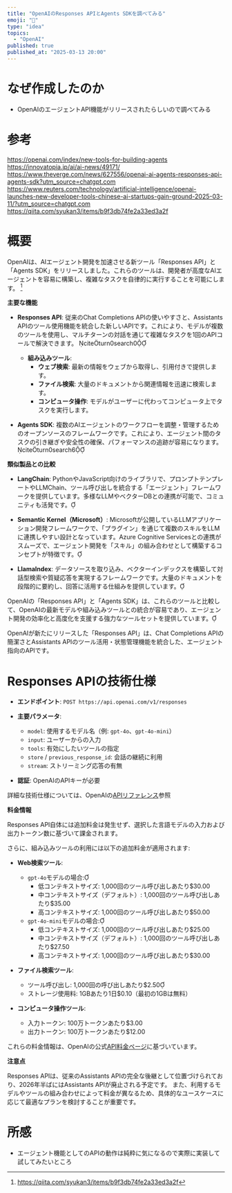 ```yaml
---
title: "OpenAIのResponses APIとAgents SDKを調べてみる"
emoji: "🦆"
type: "idea"
topics:
  - "OpenAI"
published: true
published_at: "2025-03-13 20:00"
---
```


# なぜ作成したのか
- OpenAIのエージェントAPI機能がリリースされたらしいので調べてみる

# 参考
https://openai.com/index/new-tools-for-building-agents
https://innovatopia.jp/ai/ai-news/49171/
https://www.theverge.com/news/627556/openai-ai-agents-responses-api-agents-sdk?utm_source=chatgpt.com
https://www.reuters.com/technology/artificial-intelligence/openai-launches-new-developer-tools-chinese-ai-startups-gain-ground-2025-03-11/?utm_source=chatgpt.com
https://qiita.com/syukan3/items/b9f3db74fe2a33ed3a2f

# 概要

OpenAIは、AIエージェント開発を加速させる新ツール「Responses API」と「Agents SDK」をリリースしました。これらのツールは、開発者が高度なAIエージェントを容易に構築し、複雑なタスクを自律的に実行することを可能にします。 [^1]

[^1]: https://qiita.com/syukan3/items/b9f3db74fe2a33ed3a2f

**主要な機能**

- **Responses API**: 従来のChat Completions APIの使いやすさと、Assistants APIのツール使用機能を統合した新しいAPIです。これにより、モデルが複数のツールを使用し、マルチターンの対話を通じて複雑なタスクを1回のAPIコールで解決できます。 citeturn0search0

  - **組み込みツール**:
    - **ウェブ検索**: 最新の情報をウェブから取得し、引用付きで提供します。
    - **ファイル検索**: 大量のドキュメントから関連情報を迅速に検索します。
    - **コンピュータ操作**: モデルがユーザーに代わってコンピュータ上でタスクを実行します。

- **Agents SDK**: 複数のAIエージェントのワークフローを調整・管理するためのオープンソースのフレームワークです。これにより、エージェント間のタスクの引き継ぎや安全性の確保、パフォーマンスの追跡が容易になります。 citeturn0search6

**類似製品との比較**

- **LangChain**: PythonやJavaScript向けのライブラリで、プロンプトテンプレートやLLMChain、ツール呼び出しを統合する「エージェント」フレームワークを提供しています。多様なLLMやベクターDBとの連携が可能で、コミュニティも活発です。

- **Semantic Kernel（Microsoft）**: Microsoftが公開しているLLMアプリケーション開発フレームワークで、「プラグイン」を通じて複数のスキルをLLMに連携しやすい設計となっています。Azure Cognitive Servicesとの連携がスムーズで、エージェント開発を「スキル」の組み合わせとして構築するコンセプトが特徴です。

- **LlamaIndex**: データソースを取り込み、ベクターインデックスを構築して対話型検索や質疑応答を実現するフレームワークです。大量のドキュメントを段階的に要約し、回答に活用する仕組みを提供しています。

OpenAIの「Responses API」と「Agents SDK」は、これらのツールと比較して、OpenAIの最新モデルや組み込みツールとの統合が容易であり、エージェント開発の効率化と高度化を支援する強力なツールセットを提供しています。

OpenAIが新たにリリースした「Responses API」は、Chat Completions APIの簡潔さとAssistants APIのツール活用・状態管理機能を統合した、エージェント指向のAPIです。 

# Responses APIの技術仕様

- **エンドポイント**: `POST https://api.openai.com/v1/responses`

- **主要パラメータ**:
  - `model`: 使用するモデル名（例: `gpt-4o`、`gpt-4o-mini`）
  - `input`: ユーザーからの入力
  - `tools`: 有効にしたいツールの指定
  - `store` / `previous_response_id`: 会話の継続に利用
  - `stream`: ストリーミング応答の有無

- **認証**: OpenAIのAPIキーが必要

詳細な技術仕様については、OpenAIの[APIリファレンス](https://platform.openai.com/docs/api-reference)参照

**料金情報**

Responses API自体には追加料金は発生せず、選択した言語モデルの入力および出力トークン数に基づいて課金されます。 

さらに、組み込みツールの利用には以下の追加料金が適用されます:

- **Web検索ツール**:
  - `gpt-4o`モデルの場合:
    - 低コンテキストサイズ: 1,000回のツール呼び出しあたり$30.00
    - 中コンテキストサイズ（デフォルト）: 1,000回のツール呼び出しあたり$35.00
    - 高コンテキストサイズ: 1,000回のツール呼び出しあたり$50.00
  - `gpt-4o-mini`モデルの場合:
    - 低コンテキストサイズ: 1,000回のツール呼び出しあたり$25.00
    - 中コンテキストサイズ（デフォルト）: 1,000回のツール呼び出しあたり$27.50
    - 高コンテキストサイズ: 1,000回のツール呼び出しあたり$30.00

- **ファイル検索ツール**:
  - ツール呼び出し: 1,000回の呼び出しあたり$2.50
  - ストレージ使用料: 1GBあたり1日$0.10（最初の1GBは無料）

- **コンピュータ操作ツール**:
  - 入力トークン: 100万トークンあたり$3.00
  - 出力トークン: 100万トークンあたり$12.00

これらの料金情報は、OpenAIの公式[API料金ページ](https://openai.com/ja-JP/api/pricing/)に基づいています。 

**注意点**

Responses APIは、従来のAssistants APIの完全な後継として位置づけられており、2026年半ばにはAssistants APIが廃止される予定です。
また、利用するモデルやツールの組み合わせによって料金が異なるため、具体的なユースケースに応じて最適なプランを検討することが重要です。

# 所感
- エージェント機能としてのAPIの動作は純粋に気になるので実際に実装して試してみたいところ